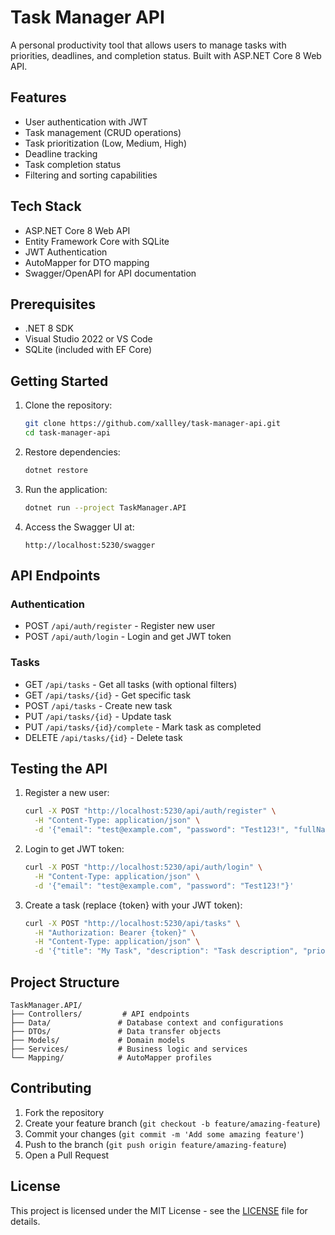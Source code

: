 # Task Manager API

A personal productivity tool that allows users to manage tasks with priorities, deadlines, and completion status. Built with ASP.NET Core 8 Web API.

## Features

- User authentication with JWT
- Task management (CRUD operations)
- Task prioritization (Low, Medium, High)
- Deadline tracking
- Task completion status
- Filtering and sorting capabilities

## Tech Stack

- ASP.NET Core 8 Web API
- Entity Framework Core with SQLite
- JWT Authentication
- AutoMapper for DTO mapping
- Swagger/OpenAPI for API documentation

## Prerequisites

- .NET 8 SDK
- Visual Studio 2022 or VS Code
- SQLite (included with EF Core)

## Getting Started

1. Clone the repository:
   ```bash
   git clone https://github.com/xallley/task-manager-api.git
   cd task-manager-api
   ```

2. Restore dependencies:
   ```bash
   dotnet restore
   ```

3. Run the application:
   ```bash
   dotnet run --project TaskManager.API
   ```

4. Access the Swagger UI at:
   ```
   http://localhost:5230/swagger
   ```

## API Endpoints

### Authentication
- POST `/api/auth/register` - Register new user
- POST `/api/auth/login` - Login and get JWT token

### Tasks
- GET `/api/tasks` - Get all tasks (with optional filters)
- GET `/api/tasks/{id}` - Get specific task
- POST `/api/tasks` - Create new task
- PUT `/api/tasks/{id}` - Update task
- PUT `/api/tasks/{id}/complete` - Mark task as completed
- DELETE `/api/tasks/{id}` - Delete task

## Testing the API

1. Register a new user:
   ```bash
   curl -X POST "http://localhost:5230/api/auth/register" \
     -H "Content-Type: application/json" \
     -d '{"email": "test@example.com", "password": "Test123!", "fullName": "Test User"}'
   ```

2. Login to get JWT token:
   ```bash
   curl -X POST "http://localhost:5230/api/auth/login" \
     -H "Content-Type: application/json" \
     -d '{"email": "test@example.com", "password": "Test123!"}'
   ```

3. Create a task (replace {token} with your JWT token):
   ```bash
   curl -X POST "http://localhost:5230/api/tasks" \
     -H "Authorization: Bearer {token}" \
     -H "Content-Type: application/json" \
     -d '{"title": "My Task", "description": "Task description", "priority": 1, "deadline": "2024-05-20T00:00:00Z"}'
   ```

## Project Structure

```
TaskManager.API/
├── Controllers/         # API endpoints
├── Data/               # Database context and configurations
├── DTOs/               # Data transfer objects
├── Models/             # Domain models
├── Services/           # Business logic and services
└── Mapping/            # AutoMapper profiles
```

## Contributing

1. Fork the repository
2. Create your feature branch (`git checkout -b feature/amazing-feature`)
3. Commit your changes (`git commit -m 'Add some amazing feature'`)
4. Push to the branch (`git push origin feature/amazing-feature`)
5. Open a Pull Request

## License

This project is licensed under the MIT License - see the [LICENSE](LICENSE) file for details. 
